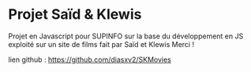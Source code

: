 # Projet Saïd & Klewis

Projet en Javascript pour SUPINFO sur la base du développement en JS exploité sur un site de films fait par Saïd et Klewis
Merci !

lien github : https://github.com/diasxv2/SKMovies
